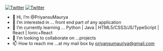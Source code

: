 [![Twitter](https://img.shields.io/twitter/follow/pr17anshu?style=social)]((https://github.com/PriyansuMaurya/PriyansuMaurya))
[![Twitter](https://img.shields.io/instagram/follow/pr17anshu?style=social)]((https://github.com/PriyansuMaurya/PriyansuMaurya))

- 👋 Hi, I’m @PriyansuMaurya
- 👀 I’m interested in ...  front end part of any application
- 🌱 I’m currently learning ... Python | Java | HTML5/CSS3/JS/TypeScript | React | Ionic+React
- 💞️ I’m looking to collaborate on ...projects
- 📫 How to reach me ...at my mail box by priyansumauriya@gmail.com

<!---
PriyansuMaurya/PriyansuMaurya is a ✨ special ✨ repository because its `README.md` (this file) appears on your GitHub profile.
You can click the Preview link to take a look at your changes.
--->
